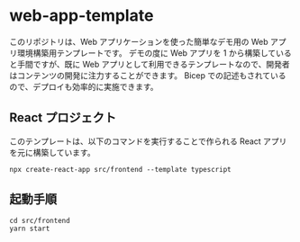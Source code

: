 # web-app-template
このリポジトリは、Web アプリケーションを使った簡単なデモ用の Web アプリ環境構築用テンプレートです。
デモの度に Web アプリを 1 から構築していると手間ですが、既に Web アプリとして利用できるテンプレートなので、開発者はコンテンツの開発に注力することができます。
Bicep での記述もされているので、デプロイも効率的に実施できます。

## React プロジェクト
このテンプレートは、以下のコマンドを実行することで作られる React アプリを元に構築しています。
```
npx create-react-app src/frontend --template typescript
```

## 起動手順

```
cd src/frontend
yarn start
```